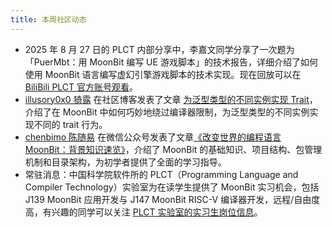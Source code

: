 ```yaml
---
title: 本周社区动态
---
```


- 2025 年 8 月 27 日的 PLCT 内部分享中，李嘉文同学分享了一次题为「PuerMbt：用 MoonBit 编写 UE 游戏脚本」的技术报告，详细介绍了如何使用 MoonBit 语言编写虚幻引擎游戏脚本的技术实现。现在回放可以在 [BiliBili PLCT 官方账号观看](https://www.bilibili.com/video/BV1eVhZzmEjd/)。
- [illusory0x0 猗露](https://github.com/illusory0x0) 在社区博客发表了文章 [为泛型类型的不同实例实现 Trait](https://moonbit.community/blog/trick/impl_trait_for_generic_type_with_different_instances.mbt)，介绍了在 MoonBit 中如何巧妙地绕过编译器限制，为泛型类型的不同实例实现不同的 trait 行为。
- [chenbimo 陈随易](https://github.com/chenbimo) 在微信公众号发表了文章[《改变世界的编程语言 MoonBit：背景知识速览》](https://mp.weixin.qq.com/s/FPDr9JzFoGp806pzSDRe-g)，介绍了 MoonBit 的基础知识、项目结构、包管理机制和目录架构，为初学者提供了全面的学习指导。
- 常驻消息：中国科学院软件所的 PLCT（Programming Language and Compiler Technology）实验室为在读学生提供了 MoonBit 实习机会，包括 J139 MoonBit 应用开发与 J147 MoonBit RISC-V 编译器开发，远程/自由度高，有兴趣的同学可以关注 [PLCT 实验室的实习生岗位信息](https://github.com/plctlab/weloveinterns/blob/master/open-internships.md)。
